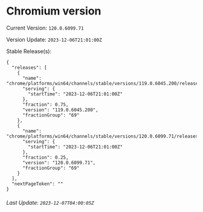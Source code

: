 # Chromium version

Current Version: `120.0.6099.71`

Version Update: `2023-12-06T21:01:00Z`

Stable Release(s):
```
{
  "releases": [
    {
      "name": "chrome/platforms/win64/channels/stable/versions/119.0.6045.200/releases/1701896460",
      "serving": {
        "startTime": "2023-12-06T21:01:00Z"
      },
      "fraction": 0.75,
      "version": "119.0.6045.200",
      "fractionGroup": "69"
    },
    {
      "name": "chrome/platforms/win64/channels/stable/versions/120.0.6099.71/releases/1701896460",
      "serving": {
        "startTime": "2023-12-06T21:01:00Z"
      },
      "fraction": 0.25,
      "version": "120.0.6099.71",
      "fractionGroup": "69"
    }
  ],
  "nextPageToken": ""
}
```

###### Last Update: `2023-12-07T04:00:05Z`
        